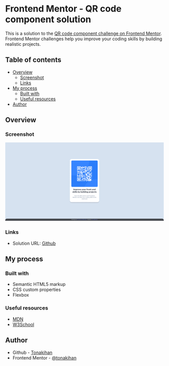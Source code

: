 # Frontend Mentor - QR code component solution

This is a solution to the [QR code component challenge on Frontend Mentor](https://www.frontendmentor.io/challenges/qr-code-component-iux_sIO_H). Frontend Mentor challenges help you improve your coding skills by building realistic projects.

## Table of contents

- [Overview](#overview)
  - [Screenshot](#screenshot)
  - [Links](#links)
- [My process](#my-process)
  - [Built with](#built-with)
  - [Useful resources](#useful-resources)
- [Author](#author)

## Overview

### Screenshot

![My solution on this challenge](./design/screenshot.png)

### Links

- Solution URL: [Github](https://github.com/tonakihan/test-qr-code-component)

## My process

### Built with

- Semantic HTML5 markup
- CSS custom properties
- Flexbox

### Useful resources

- [MDN](https://developer.mozilla.org/en-US/docs/Web/CSS/Reference)
- [W3School](https://www.w3schools.com/csS/default.asp)

## Author

- Github - [Tonakihan](https://github.com/tonakihan)
- Frontend Mentor - [@tonakihan](https://www.frontendmentor.io/profile/tonakihan)
